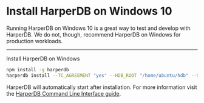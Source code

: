 # Install HarperDB on Windows 10

Running HarperDB on Windows 10 is a great way to test and develop with HarperDB. We do not, though, recommend HarperDB on Windows for production workloads.

---

Install HarperDB on Windows

```bash
npm install -g harperdb
harperdb install --TC_AGREEMENT "yes" --HDB_ROOT "/home/ubuntu/hdb" --SERVER_PORT "9925" --HDB_ADMIN_USERNAME "HDB_ADMIN" --HDB_ADMIN_PASSWORD "abc123!"
````
HarperDB will automatically start after installation. For more information visit the [HarperDB Command Line Interface guide](https://harperdb.io/docs/administration/harperdb-cli/).
